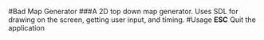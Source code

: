 #Bad Map Generator
###A 2D top down map generator.
Uses SDL for drawing on the screen, getting user input, and timing.
#Usage
**ESC** Quit the application
